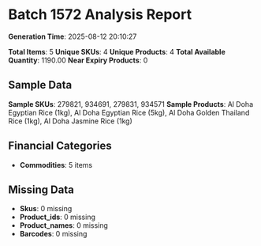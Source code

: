# Batch 1572 Analysis Report

**Generation Time**: 2025-08-12 20:10:27

**Total Items**: 5
**Unique SKUs**: 4
**Unique Products**: 4
**Total Available Quantity**: 1190.00
**Near Expiry Products**: 0

## Sample Data
**Sample SKUs**: 279821, 934691, 279831, 934571
**Sample Products**: Al Doha Egyptian Rice (1kg), Al Doha Egyptian Rice (5kg), Al Doha Golden Thailand Rice (1kg), Al Doha Jasmine Rice (1kg)

## Financial Categories
- **Commodities**: 5 items

## Missing Data
- **Skus**: 0 missing
- **Product_ids**: 0 missing
- **Product_names**: 0 missing
- **Barcodes**: 0 missing

